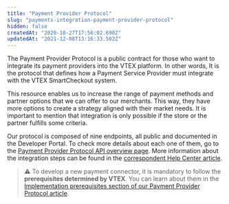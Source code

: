 ```yaml
---
title: "Payment Provider Protocol"
slug: "payments-integration-payment-provider-protocol"
hidden: false
createdAt: "2020-10-27T17:56:02.690Z"
updatedAt: "2021-12-08T13:16:33.502Z"
---
```

The Payment Provider Protocol is a public contract for those who want to integrate its payment providers into the VTEX platform. In other words, It is the protocol that defines how a Payment Service Provider must integrate with the VTEX SmartCheckout system. 

This resource enables us to increase the range of payment methods and partner options that we can offer to our merchants. This way, they have more options to create a strategy aligned with their market needs.
It is important to mention that integration is only possible if the store or the partner fulfills some criteria. 

Our protocol is composed of nine endpoints, all public and documented in the Developer Portal. To check more details about each one of them, go to the [Payment Provider Protocol API overview page](https://developers.vtex.com/docs/guides/payment-provider-protocol-api-overview). More information about the integration steps can be found in the [correspondent Help Center article](https://help.vtex.com/en/tutorial/payment-provider-protocol--RdsT2spdq80MMwwOeEq0m).

>⚠️ To develop a new payment connector, it is mandatory to follow the **prerequisites determined by VTEX**. You can learn about them in the [Implementation prerequisites section of our Payment Provider Protocol article](https://help.vtex.com/en/tutorial/payment-provider-protocol--RdsT2spdq80MMwwOeEq0m#implementation-prerequisites).
